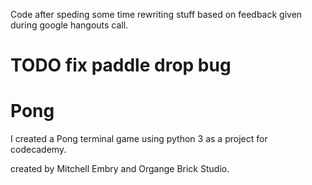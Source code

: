 Code after speding some time rewriting stuff based on feedback given during google hangouts call.

# TODO fix paddle drop bug

# Pong
I created a Pong terminal game using python 3 as a project for codecademy.

created by Mitchell Embry and Organge Brick Studio.
